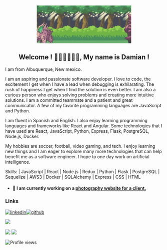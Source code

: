 <p align="center">
<img src='https://raw.githubusercontent.com/JayDrojas/JayDrojas/main/PokemonBattle.webp' alt='' width='60%'>
</p>

<h2 align="center">
Welcome ! 🧑‍💻🧑‍💻🧑‍💻, My name is Damian !
</h2>

I am from Albuquerque, New mexico. 
  
I am an aspiring and passionate software developer. I love to code, the excitement I get when I have a lead when debugging is exhilarating. The rush of happiness I get when I find the solution is even better. I am also a curious person who enjoys solving problems and creating more intuitive solutions. I am a committed teammate and a patient and great communicator. A few of my favorite programming languages are JavaScript and Python. 

I am fluent in Spanish and English. I also enjoy learning programming languages and frameworks like React and Angular. Some technologies that I have used are React, JavaScript, Python, Express, Flask, PostgreSQL, Node.js, Docker.  
  
My hobbies are soccer, football, video gaming, and tech. 
I enjoy learning new things and I am eager to explore many more technologies that can help benefit me as a software engineer. I hope to one day work on artificial intelligence.

Skills: | JavaScript | React | Node.js | Redux | Python | Flask | PostgreSQL | Sequelize | AWS3 | Docker | SQLAlchemy | Express | CSS | HTML

- <h4> 🔭 I am currently working on a <a href="https://arely-photography.herokuapp.com/">photography website for a client.</a></h4>

### Links

[<img src='https://cdn.jsdelivr.net/npm/simple-icons@3.0.1/icons/linkedin.svg' alt='linkedin' height='40'>](https://www.linkedin.com/in/damian-rojas-076a571b8/)[<img src='https://cdn.jsdelivr.net/npm/simple-icons@3.0.1/icons/github.svg' alt='github' height='40'>](https://github.com/JayDrojas)  

<!-- [![Top Langs](https://github-readme-stats.vercel.app/api/top-langs/?username=JayDrojas)](https://github.com/anuraghazra/github-readme-stats) -->
<!-- ![GitHub stats](https://github-readme-stats.vercel.app/api?username=JayDrojas&show_icons=true)   -->
<!-- ![GitHub streak stats](https://github-readme-streak-stats.herokuapp.com/?user=JayDrojas)   -->
<img src="https://github-readme-stats.vercel.app/api/top-langs/?username=JayDrojas"/> 
<p>
<img src="https://github-readme-stats.vercel.app/api?username=JayDrojas&show_icons=true"/> <img src="https://github-readme-streak-stats.herokuapp.com/?user=JayDrojas"/>
</p>

![Profile views](https://gpvc.arturio.dev/JayDrojas)  

